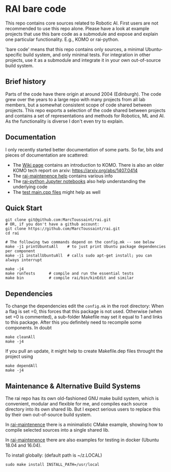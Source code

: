 # RAI bare code

This repo contains core sources related to Robotic AI. First users are
not recommended to use this repo alone.  Please have a look at example
projects that use this bare code as a submodule and expose and explain
one particular functionality. E.g., KOMO or rai-python.

'bare code' means that this repo contains only sources, a minimal
Ubuntu-specific build system, and only minimal tests. For integration
in other projects, use it as a submodule and integrate it in your own
out-of-source build system.

## Brief history

Parts of the code have there origin at around 2004 (Edinburgh). The
code grew over the years to a large repo with many projects from all
lab members, but a somewhat consistent scope of code shared between
projects. This repo exports a selection of the code shared between
projects and contains a set of representations and methods for
Robotics, ML and AI. As the functionality is diverse I don't even try
to explain.

## Documentation

I only recently started better documentation of some parts. So far, bits and pieces of documentation are scattered:
* The [Wiki page](../../wiki) contains an introduction to KOMO. There is also an older KOMO tech report on arxiv: <https://arxiv.org/abs/1407.0414>
* The [rai-maintenence help](https://github.com/MarcToussaint/rai-maintenance/tree/master/help) contains various info
* The [rai-python Jupyter notebooks](https://github.com/MarcToussaint/rai-python/tree/master/docs) also help understanding the underlying code
* The [test main.cpp files](test/) might help as well

## Quick Start

```
git clone git@github.com:MarcToussaint/rai.git
# OR, if you don't have a github account:
git clone https://github.com/MarcToussaint/rai.git
cd rai

# The following two commands depend on the config.mk -- see below
make -j1 printUbuntuAll    # to just print Ubuntu package dependencies per component
make -j1 installUbuntuAll  # calls sudo apt-get install; you can always interrupt

make -j4
make runTests      # compile and run the essential tests
make bin           # compile rai/bin/kinEdit and similar
```

## Dependencies

To change the dependencies edit the `config.mk` in the root directory:
When a flag is set =0, this forces that this package is not
used. Otherwise (when set =0 is commented), a sub-folder Makefile may
set it equal to 1 and links to this package. After this you definitely
need to recompile some components. In doubt
```
make cleanAll
make -j4
```

If you pull an update, it might help to create Makefile.dep files
throught the project using
```
make dependAll
make -j4
```

## Maintenance & Alternative Build Systems

The rai repo has its own old-fashioned GNU make build system, which is convenient, modular and flexible for me, and compiles each source directory into its own shared lib. But I expect serious users to replace this by their own out-of-source build system.

In [rai-maintenence](https://github.com/MarcToussaint/rai-maintenance/tree/master/buildAlternatives) there is a minimalistic CMake example, showing how to compile selected sources into a single shared lib.

In [rai-maintenence](https://github.com/MarcToussaint/rai-maintenance/tree/master/docker) there are also examples for testing in docker (Ubuntu 18.04 and 16.04).

To install globally: (default path is ~/z.LOCAL)
```
sudo make install INSTALL_PATH=/usr/local
```
